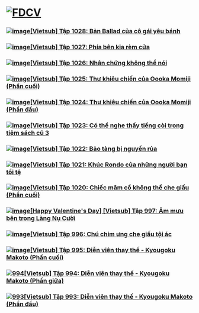 # [![FDCV](https://user-images.githubusercontent.com/75318518/142803511-f5c20d56-47eb-4f2a-b63f-6b9b169c295b.png)](https://admin1509.github.io/fdcvteam.blogspot.com/)

### [![image](https://user-images.githubusercontent.com/75318518/143770438-f312404c-8273-4139-aff9-726d188ddae5.jpg)](https://admin1509.github.io/fdcvteam.blogspot.com/2021/11/vietsub-tap-1028-ban-ballad-cua-co-gai.html/)[[Vietsub] Tập 1028: Bản Ballad của cô gái yêu bánh](https://admin1509.github.io/fdcvteam.blogspot.com/2021/11/vietsub-tap-1028-ban-ballad-cua-co-gai.html/)
### [![image](https://user-images.githubusercontent.com/75318518/143764542-21b7a9df-6a56-435e-b5e6-711836958583.png)](https://admin1509.github.io/fdcvteam.blogspot.com/2021/11/vietsub-tap-1027-phia-ben-kia-rem-cua.html/)[[Vietsub] Tập 1027: Phía bên kia rèm cửa](https://admin1509.github.io/fdcvteam.blogspot.com/2021/11/vietsub-tap-1027-phia-ben-kia-rem-cua.html/)
### [![image](https://user-images.githubusercontent.com/75318518/143765454-928a424f-f622-487f-94eb-ed306e9c1d73.jpg)](https://admin1509.github.io/fdcvteam.blogspot.com/2021/11/vietsub-tap-1026-nhan-chung-khong-noi.html/)[[Vietsub] Tập 1026: Nhân chứng không thể nói](https://admin1509.github.io/fdcvteam.blogspot.com/2021/11/vietsub-tap-1026-nhan-chung-khong-noi.html/)
### [![image](https://user-images.githubusercontent.com/75318518/143767916-723294b7-424e-4db7-8260-e28139554f4f.jpg)](https://admin1509.github.io/fdcvteam.blogspot.com/2021/11/vietsub-tap-1025-thu-khieu-chien-cua.html/)[[Vietsub] Tập 1025: Thư khiêu chiến của Oooka Momiji (Phần cuối)](https://admin1509.github.io/fdcvteam.blogspot.com/2021/11/vietsub-tap-1025-thu-khieu-chien-cua.html/)
### [![image](https://user-images.githubusercontent.com/75318518/143809572-656db44c-92de-40fd-ac25-622529e05afb.png)](https://admin1509.github.io/fdcvteam.blogspot.com/2021/11/vietsub-tap-1024-thu-khieu-chien-cua.html/)[[Vietsub] Tập 1024: Thư khiêu chiến của Oooka Momiji (Phần đầu)](https://admin1509.github.io/fdcvteam.blogspot.com/2021/11/vietsub-tap-1024-thu-khieu-chien-cua.html/)
### [![image](https://user-images.githubusercontent.com/75318518/143810757-fb306d01-b8f1-462d-8a94-dc474fbd97da.png)](https://admin1509.github.io/fdcvteam.blogspot.com/2021/10/vietsub-tap-1023-co-nghe-thay-tieng-coi.html/)[[Vietsub] Tập 1023: Có thể nghe thấy tiếng còi trong tiệm sách cũ 3](https://admin1509.github.io/fdcvteam.blogspot.com/2021/10/vietsub-tap-1023-co-nghe-thay-tieng-coi.html/)
### [![image](https://user-images.githubusercontent.com/75318518/143811942-97c4132a-ce5e-44e0-b4c9-39eccefb84a3.png)](https://admin1509.github.io/fdcvteam.blogspot.com/2021/10/vietsub-tap-1022-bao-tang-bi-nguyen-rua.html/)[[Vietsub] Tập 1022: Bảo tàng bị nguyền rủa](https://admin1509.github.io/fdcvteam.blogspot.com/2021/10/vietsub-tap-1022-bao-tang-bi-nguyen-rua.html/)
### [![image](https://user-images.githubusercontent.com/75318518/143728300-0c24e5b0-af46-4766-a8d2-1a412c2ad945.jpg)](https://admin1509.github.io/fdcvteam.blogspot.com/2021/10/vietsub-tap-1021-khuc-rondo-cua-nhung.html/)[[Vietsub] Tập 1021: Khúc Rondo của những người bạn tồi tệ](https://admin1509.github.io/fdcvteam.blogspot.com/2021/10/vietsub-tap-1021-khuc-rondo-cua-nhung.html/)
### [![image](https://user-images.githubusercontent.com/75318518/143813027-36e4b630-4b51-402d-b448-9d98cc63c830.png)](https://admin1509.github.io/fdcvteam.blogspot.com/2021/09/vietsub-tap-1020-chiec-mam-co-khong-che.html/)[[Vietsub] Tập 1020: Chiếc mâm cổ không thể che giấu (Phần cuối)](https://admin1509.github.io/fdcvteam.blogspot.com/2021/09/vietsub-tap-1020-chiec-mam-co-khong-che.html/)
### [![image](https://user-images.githubusercontent.com/75318518/143678149-244ce294-f2a3-4f32-a301-a294ae203250.png)](https://admin1509.github.io/fdcvteam.blogspot.com/2021/02/happy-valentines-day-vietsub-tap-997-am.html/)[[Happy Valentine's Day] [Vietsub] Tập 997: Âm mưu bên trong Làng Nụ Cười](https://admin1509.github.io/fdcvteam.blogspot.com/2021/02/happy-valentines-day-vietsub-tap-997-am.html/)
### [![image](https://user-images.githubusercontent.com/75318518/143677519-e669fada-4e5f-4f24-8b3d-2c737468ec7d.png)](https://admin1509.github.io/fdcvteam.blogspot.com/2021/01/vietsub-tap-996-chu-chim-ung-che-giau.html/)[[Vietsub] Tập 996: Chú chim ưng che giấu tội ác](https://admin1509.github.io/fdcvteam.blogspot.com/2021/01/vietsub-tap-996-chu-chim-ung-che-giau.html/)
### [![image](https://user-images.githubusercontent.com/75318518/142832768-83956eeb-c504-46a0-bd10-7a96cf2dacad.png)](https://admin1509.github.io/fdcvteam.blogspot.com/2021/01/vietsub-tap-995-dien-vien-thay-kyougoku.html)[[Vietsub] Tập 995: Diễn viên thay thế - Kyougoku Makoto (Phần cuối)](https://admin1509.github.io/fdcvteam.blogspot.com/2021/01/vietsub-tap-995-dien-vien-thay-kyougoku.html)
### [![994](https://user-images.githubusercontent.com/75318518/142830770-7487a463-14d3-415b-be28-da07dd2e4e50.png)](https://admin1509.github.io/fdcvteam.blogspot.com/2021/01/vietsub-tap-994-dien-vien-thay-kyougoku.html)[[Vietsub] Tập 994: Diễn viên thay thế - Kyougoku Makoto (Phần giữa)](https://admin1509.github.io/fdcvteam.blogspot.com/2021/01/vietsub-tap-994-dien-vien-thay-kyougoku.html)
### [![993](https://user-images.githubusercontent.com/75318518/142803785-7a0e5eb5-dbc9-4b49-84dc-3af448daa0a5.jpg)](https://admin1509.github.io/fdcvteam.blogspot.com/2021/01/vietsub-tap-993-dien-vien-thay-kyougoku.html)[[Vietsub] Tập 993: Diễn viên thay thế - Kyougoku Makoto (Phần đầu)](https://admin1509.github.io/fdcvteam.blogspot.com/2021/01/vietsub-tap-993-dien-vien-thay-kyougoku.html)
